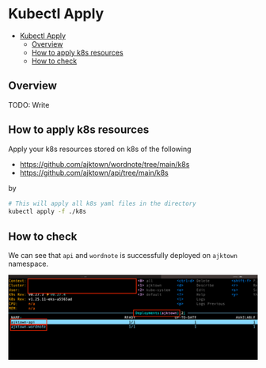 # Kubectl Apply

<!-- TOC -->

- [Kubectl Apply](#kubectl-apply)
  - [Overview](#overview)
  - [How to apply k8s resources](#how-to-apply-k8s-resources)
  - [How to check](#how-to-check)

<!-- /TOC -->

## Overview
TODO: Write

## How to apply k8s resources

Apply your k8s resources stored on k8s of the following

- https://github.com/ajktown/wordnote/tree/main/k8s
- https://github.com/ajktown/api/tree/main/k8s

by
```sh
# This will apply all k8s yaml files in the directory
kubectl apply -f ./k8s
```


## How to check

We can see that `api` and `wordnote` is successfully deployed on `ajktown` namespace.

![deployments_on_ajktown_ns](./assets/deployments_on_ajktown_ns.png)